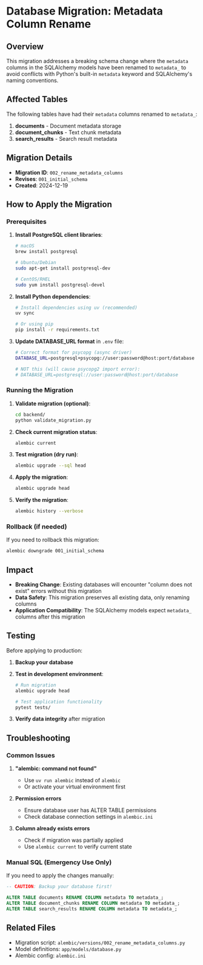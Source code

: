 # Database Migration: Metadata Column Rename

## Overview

This migration addresses a breaking schema change where the `metadata` columns in the SQLAlchemy models have been renamed to `metadata_` to avoid conflicts with Python's built-in `metadata` keyword and SQLAlchemy's naming conventions.

## Affected Tables

The following tables have had their `metadata` columns renamed to `metadata_`:

1. **documents** - Document metadata storage
2. **document_chunks** - Text chunk metadata  
3. **search_results** - Search result metadata

## Migration Details

- **Migration ID**: `002_rename_metadata_columns`
- **Revises**: `001_initial_schema`
- **Created**: 2024-12-19

## How to Apply the Migration

### Prerequisites

1. **Install PostgreSQL client libraries**:

   ```bash
   # macOS
   brew install postgresql
   
   # Ubuntu/Debian
   sudo apt-get install postgresql-dev
   
   # CentOS/RHEL
   sudo yum install postgresql-devel
   ```

2. **Install Python dependencies**:

   ```bash
   # Install dependencies using uv (recommended)
   uv sync

   # Or using pip
   pip install -r requirements.txt
   ```

3. **Update DATABASE_URL format** in `.env` file:

   ```bash
   # Correct format for psycopg (async driver)
   DATABASE_URL=postgresql+psycopg://user:password@host:port/database
   
   # NOT this (will cause psycopg2 import error):
   # DATABASE_URL=postgresql://user:password@host:port/database
   ```

### Running the Migration

1. **Validate migration (optional)**:

   ```bash
   cd backend/
   python validate_migration.py
   ```

2. **Check current migration status**:

   ```bash
   alembic current
   ```

3. **Test migration (dry run)**:

   ```bash
   alembic upgrade --sql head
   ```

4. **Apply the migration**:

   ```bash
   alembic upgrade head
   ```

5. **Verify the migration**:

   ```bash
   alembic history --verbose
   ```

### Rollback (if needed)

If you need to rollback this migration:

```bash
alembic downgrade 001_initial_schema
```

## Impact

- **Breaking Change**: Existing databases will encounter "column does not exist" errors without this migration
- **Data Safety**: This migration preserves all existing data, only renaming columns
- **Application Compatibility**: The SQLAlchemy models expect `metadata_` columns after this migration

## Testing

Before applying to production:

1. **Backup your database**
2. **Test in development environment**:

   ```bash
   # Run migration
   alembic upgrade head
   
   # Test application functionality
   pytest tests/
   ```

3. **Verify data integrity** after migration

## Troubleshooting

### Common Issues

1. **"alembic: command not found"**
   - Use `uv run alembic` instead of `alembic`
   - Or activate your virtual environment first

2. **Permission errors**
   - Ensure database user has ALTER TABLE permissions
   - Check database connection settings in `alembic.ini`

3. **Column already exists errors**
   - Check if migration was partially applied
   - Use `alembic current` to verify current state

### Manual SQL (Emergency Use Only)

If you need to apply the changes manually:

```sql
-- CAUTION: Backup your database first!

ALTER TABLE documents RENAME COLUMN metadata TO metadata_;
ALTER TABLE document_chunks RENAME COLUMN metadata TO metadata_;
ALTER TABLE search_results RENAME COLUMN metadata TO metadata_;
```

## Related Files

- Migration script: `alembic/versions/002_rename_metadata_columns.py`
- Model definitions: `app/models/database.py`
- Alembic config: `alembic.ini`

